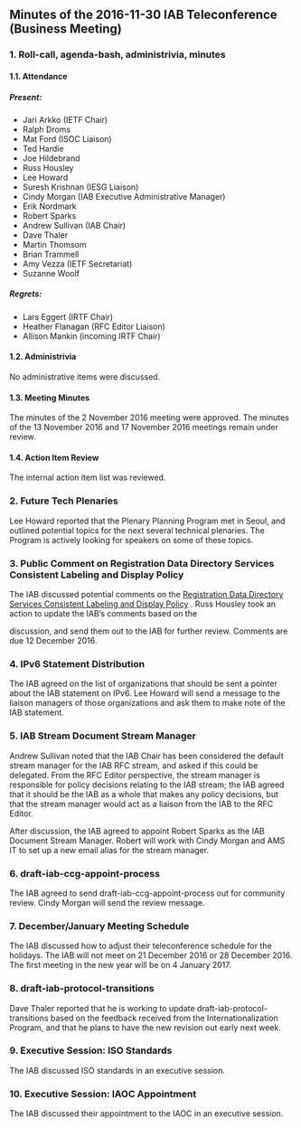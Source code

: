 
Minutes of the 2016-11-30 IAB Teleconference (Business Meeting)
---------------------------------------------------------------


### 1. Roll-call, agenda-bash, administrivia, minutes


#### 1.1. Attendance


##### Present:


* Jari Arkko (IETF Chair)
* Ralph Droms
* Mat Ford (ISOC Liaison)
* Ted Hardie
* Joe Hildebrand
* Russ Housley
* Lee Howard
* Suresh Krishnan (IESG Liaison)
* Cindy Morgan (IAB Executive Administrative Manager)
* Erik Nordmark
* Robert Sparks
* Andrew Sullivan (IAB Chair)
* Dave Thaler
* Martin Thomsom
* Brian Trammell
* Amy Vezza (IETF Secretariat)
* Suzanne Woolf


##### Regrets:


* Lars Eggert (IRTF Chair)
* Heather Flanagan (RFC Editor Liaison)
* Allison Mankin (incoming IRTF Chair)


#### 1.2. Administrivia


No administrative items were discussed.


#### 1.3. Meeting Minutes


The minutes of the 2 November 2016 meeting were approved. The minutes of the 13 November 2016 and 17 November 2016 meetings remain under review.


#### 1.4. Action Item Review


The internal action item list was reviewed.


### 2. Future Tech Plenaries


Lee Howard reported that the Plenary Planning Program met in Seoul, and outlined potential topics for the next several technical plenaries. The Program is actively looking for speakers on some of these topics.


### 3. Public Comment on Registration Data Directory Services Consistent Labeling and Display Policy


The IAB discussed potential comments on the [Registration Data Directory Services Consistent Labeling and Display Policy](https://%20www.icann.org/public-comments/rdds-labeling-display-2016-10-21-en) . Russ Housley took an action to update the IAB’s comments based on the  

discussion, and send them out to the IAB for further review. Comments are due 12 December 2016.


### 4. IPv6 Statement Distribution


The IAB agreed on the list of organizations that should be sent a pointer about the IAB statement on IPv6. Lee Howard will send a message to the liaison managers of those organizations and ask them to make note of the IAB statement.


### 5. IAB Stream Document Stream Manager


Andrew Sullivan noted that the IAB Chair has been considered the default stream manager for the IAB RFC stream, and asked if this could be delegated. From the RFC Editor perspective, the stream manager is responsible for policy decisions relating to the IAB stream; the IAB agreed that it should be the IAB as a whole that makes any policy decisions, but that the stream manager would act as a liaison from the IAB to the RFC Editor.


After discussion, the IAB agreed to appoint Robert Sparks as the IAB Document Stream Manager. Robert will work with Cindy Morgan and AMS IT to set up a new email alias for the stream manager.


### 6. draft-iab-ccg-appoint-process


The IAB agreed to send draft-iab-ccg-appoint-process out for community review. Cindy Morgan will send the review message.


### 7. December/January Meeting Schedule


The IAB discussed how to adjust their teleconference schedule for the holidays. The IAB will not meet on 21 December 2016 or 28 December 2016. The first meeting in the new year will be on 4 January 2017.


### 8. draft-iab-protocol-transitions


Dave Thaler reported that he is working to update draft-iab-protocol-transitions based on the feedback received from the Internationalization Program, and that he plans to have the new revision out early next week.


### 9. Executive Session: ISO Standards


The IAB discussed ISO standards in an executive session.


### 10. Executive Session: IAOC Appointment


The IAB discussed their appointment to the IAOC in an executive session.



